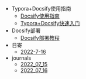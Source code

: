 <!-- _sidebar.md -->

* Typora+Docsify使用指南
  * [Docsify使用指南](/ProjectDocs/Docsify使用指南.md) <!--注意这里是相对路径-->
  * [Typora+Docsify快速入门](/ProjectDocs/Typora+Docsify快速入门.md)
* Docsify部署
  * [Docsify部署教程](/ProjectDocs/Docsify部署教程.md)
* 日寄
  * [2022-7-16](/日寄/2022-7-16.md)
* journals
  * [2022_07_15](\journals\2022_07_15.md) 
  * [2022_07_16](\journals\2022_07_16.md) 